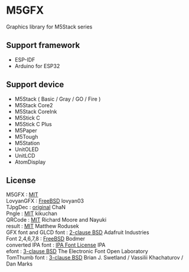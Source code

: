 # M5GFX

Graphics library for M5Stack series  

Support framework  
----------------
- ESP-IDF
- Arduino for ESP32


Support device  
----------------
- M5Stack ( Basic / Gray / GO / Fire )
- M5Stack Core2
- M5Stack CoreInk
- M5Stick C
- M5Stick C Plus
- M5Paper
- M5Tough
- M5Station
- UnitOLED
- UnitLCD
- AtomDisplay


License
----------------
M5GFX : [MIT](LICENSE)  
LovyanGFX : [FreeBSD](https://github.com/lovyan03/LovyanGFX/blob/master/license.txt) lovyan03  
TJpgDec : [original](src/lgfx/utility/lgfx_tjpgd.c) ChaN  
Pngle : [MIT](https://github.com/kikuchan/pngle/blob/master/LICENSE) kikuchan  
QRCode : [MIT](https://github.com/ricmoo/QRCode/blob/master/LICENSE.txt) Richard Moore and Nayuki  
result : [MIT](https://github.com/bitwizeshift/result/blob/master/LICENSE) Matthew Rodusek  
GFX font and GLCD font : [2-clause BSD](https://github.com/adafruit/Adafruit-GFX-Library/blob/master/license.txt) Adafruit Industries  
Font 2,4,6,7,8 :  [FreeBSD](https://github.com/Bodmer/TFT_eSPI/blob/master/license.txt) Bodmer  
converted IPA font : [IPA Font License](src/lgfx/Fonts/IPA/IPA_Font_License_Agreement_v1.0.txt) IPA  
efont : [3-clause BSD](src/lgfx/Fonts/efont/COPYRIGHT.txt) The Electronic Font Open Laboratory  
TomThumb font : [3-clause BSD](src/lgfx/Fonts/GFXFF/TomThumb.h) Brian J. Swetland / Vassilii Khachaturov / Dan Marks  


